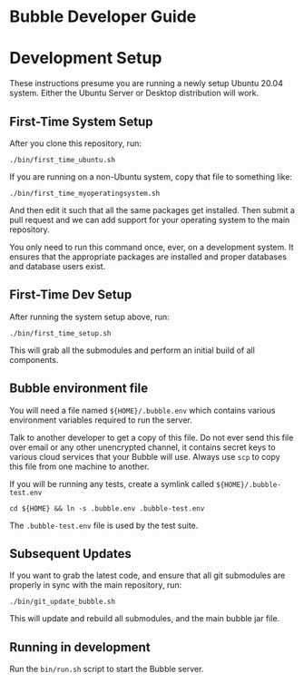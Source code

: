 Bubble Developer Guide
======================

# Development Setup
These instructions presume you are running a newly setup Ubuntu 20.04 system.
Either the Ubuntu Server or Desktop distribution will work.

## First-Time System Setup
After you clone this repository, run:

    ./bin/first_time_ubuntu.sh

If you are running on a non-Ubuntu system, copy that file to something like:

    ./bin/first_time_myoperatingsystem.sh

And then edit it such that all the same packages get installed.
Then submit a pull request and we can add support for your operating system to the main repository.

You only need to run this command once, ever, on a development system.
It ensures that the appropriate packages are installed and proper databases and database users exist.

## First-Time Dev Setup
After running the system setup above, run:

    ./bin/first_time_setup.sh

This will grab all the submodules and perform an initial build of all components.

## Bubble environment file
You will need a file named `${HOME}/.bubble.env` which contains various environment variables required to run the server.

Talk to another developer to get a copy of this file.
Do not ever send this file over email or any other unencrypted channel, it contains secret keys to various cloud
services that your Bubble will use. Always use `scp` to copy this file from one machine to another.

If you will be running any tests, create a symlink called `${HOME}/.bubble-test.env`

    cd ${HOME} && ln -s .bubble.env .bubble-test.env

The `.bubble-test.env` file is used by the test suite.

## Subsequent Updates
If you want to grab the latest code, and ensure that all git submodules are properly in sync with the main repository, run:

    ./bin/git_update_bubble.sh

This will update and rebuild all submodules, and the main bubble jar file.

## Running in development
Run the `bin/run.sh` script to start the Bubble server.
